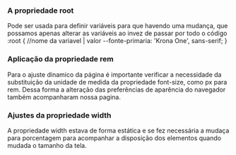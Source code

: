 

### A propriedade root
Pode ser usada para definir variáveis para que havendo uma mudança, que possamos apenas alterar as variáveis ao invez de passar por todo o código
:root {
    //nome da variavel | valor
    --fonte-primaria: 'Krona One', sans-serif;
}

### Aplicação da propriedade rem
Para o ajuste dinamico da página é importante verificar a necessidade da substituição da unidade de medida da propriedade font-size, como px para rem. Dessa forma a alteração das preferências de aparência do navegador também acompanharam nossa pagina.


### Ajustes da propriedade width
A propriedade width estava de forma estática e se fez necessária a mudaça para porcentagem para acompanhar a disposição dos elementos quando mudada o tamanho da tela.